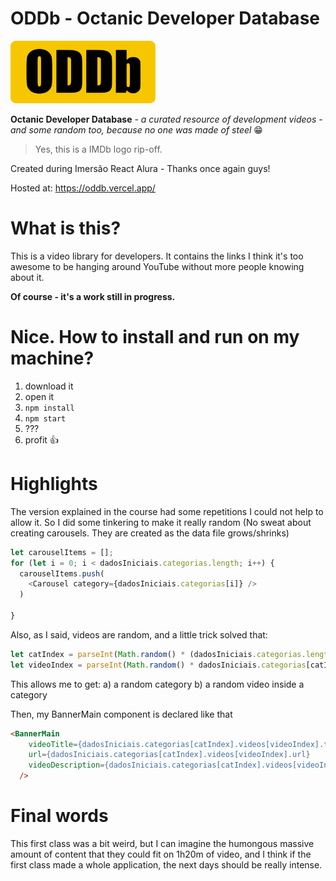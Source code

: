 # ODDb - Octanic Developer Database
<img src="https://github.com/Octanic/oddb/blob/master/src/assets/img/ODDb.png" height='100'>

**Octanic Developer Database** - *a curated resource of development videos - and some random too, because no one was made of steel* :grin:

> Yes, this is a IMDb logo rip-off. 

Created during Imersão React Alura - Thanks once again guys!

Hosted at:
https://oddb.vercel.app/

# What is this?
This is a video library for developers. It contains the links I think it's too awesome to be hanging around YouTube without more people knowing about it.

**Of course - it's a work still in progress.**

# Nice. How to install and run on my machine?
1. download it
2. open it
3. `npm install`
4. `npm start`
5. ???
6. profit :thumbsup:

# Highlights
The version explained in the course had some repetitions I could not help to allow it. So I did some tinkering to make it really random (No sweat about creating carousels. They are created as the data file grows/shrinks)

```javascript
let carouselItems = [];
for (let i = 0; i < dadosIniciais.categorias.length; i++) {
  carouselItems.push(
    <Carousel category={dadosIniciais.categorias[i]} />
  )
  
}
```

Also, as I said, videos are random, and a little trick solved that:
```javascript
let catIndex = parseInt(Math.random() * (dadosIniciais.categorias.length));
let videoIndex = parseInt(Math.random() * dadosIniciais.categorias[catIndex].videos.length);
```

This allows me to get: 
a) a random category
b) a random video inside a category

Then, my BannerMain component is declared like that
```html
<BannerMain
    videoTitle={dadosIniciais.categorias[catIndex].videos[videoIndex].titulo}
    url={dadosIniciais.categorias[catIndex].videos[videoIndex].url}
    videoDescription={dadosIniciais.categorias[catIndex].videos[videoIndex].description??""}
  />
```

# Final words
This first class was a bit weird, but I can imagine the humongous massive amount of content that they could fit on 1h20m of video, and I think if the first class made a whole application, the next days should be really intense.
